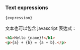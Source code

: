 ### Text expressions


```html
{expression}
```

文本也可以包含 javascript 表达式：

```html
<h1>Hello {name}!</h1>
<p>{a} + {b} = {a + b}.</p>
```